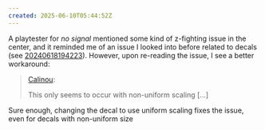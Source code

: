 ```yaml
---
created: 2025-06-10T05:44:52Z
---
```


A playtester for _no signal_ mentioned some kind of z-fighting issue in the center, and it reminded me of an issue I looked into before related to decals (see [20240618194223](../entries/20240618194223.md)). However, upon re-reading the issue, I see a better workaround:

> [Calinou](https://github.com/godotengine/godot/issues/73945#issuecomment-1513209658):
>
> This only seems to occur with non-uniform scaling \[...\]

Sure enough, changing the decal to use uniform scaling fixes the issue, even for decals with non-uniform size
